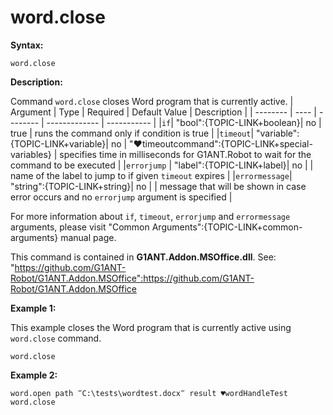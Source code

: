 # word.close

**Syntax:**

```G1ANT
word.close

```

**Description:**

Command `word.close` closes Word program that is currently active.
| Argument | Type | Required | Default Value | Description |
| -------- | ---- | -------- | ------------- | ----------- |
|`if`| "bool":{TOPIC-LINK+boolean}| no | true | runs the command only if condition is true |
|`timeout`| "variable":{TOPIC-LINK+variable}| no | "♥timeoutcommand":{TOPIC-LINK+special-variables} | specifies time in milliseconds for G1ANT.Robot to wait for the command to be executed |
|`errorjump` | "label":{TOPIC-LINK+label}| no | | name of the label to jump to if given `timeout` expires |
|`errormessage`| "string":{TOPIC-LINK+string}| no |  | message that will be shown in case error occurs and no `errorjump` argument is specified |

For more information about `if`, `timeout`, `errorjump` and `errormessage` arguments, please visit "Common Arguments":{TOPIC-LINK+common-arguments} manual page.

This command is contained in **G1ANT.Addon.MSOffice.dll**.
See: "https://github.com/G1ANT-Robot/G1ANT.Addon.MSOffice":https://github.com/G1ANT-Robot/G1ANT.Addon.MSOffice

**Example 1:**

This example closes the Word program that is currently active using `word.close` command.

```G1ANT
word.close

```

**Example 2:**

```G1ANT
word.open path ‴C:\tests\wordtest.docx‴ result ♥wordHandleTest
word.close

```